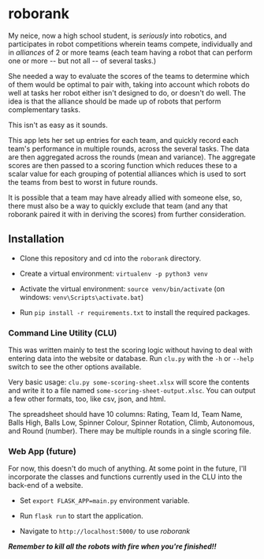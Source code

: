 # roborank
My neice, now a high school student,  is *seriously* into robotics, and participates in robot competitions wherein teams compete, individually and in *alliances*
of 2 or more teams (each team having a robot that can perform one or more -- but not all -- of several tasks.)  

She needed a way to evaluate the scores of the teams to determine which of them would be optimal to pair with, taking into account which robots do well at
tasks her robot either isn't designed to do, or doesn't do well. The idea is that the alliance should be made up of robots that perform complementary tasks.

This isn't as easy as it sounds.

This app lets her set up entries for each team, and quickly record each team's performance in multiple rounds, across the several tasks.  The 
data are then aggregated across the rounds (mean and variance).  The aggregate scores are then passed to a scoring function which reduces these to
a scalar value for each grouping of potential alliances which is used to sort the teams from best to worst in future rounds.

It is possible that a team may have already allied with someone else, so, there must also be a way to quickly exclude that team (and any that roborank
paired it with in deriving the scores) from further consideration.


## Installation

* Clone this repository and cd into the `roborank` directory.

* Create a virtual environment: `virtualenv -p python3 venv`

* Activate the virtual environment: `source venv/bin/activate`  (on windows: `venv\Scripts\activate.bat`)

* Run `pip install -r requirements.txt` to install the required packages.


### Command Line Utility (CLU)

This was written mainly to test the scoring logic without having to deal with entering data into 
the website or database.  Run `clu.py` with the `-h` or `--help` switch to see the other
options available.

Very basic usage:  `clu.py some-scoring-sheet.xlsx` will score the contents and write it to a file named 
`some-scoring-sheet-output.xlsc`.  You can output a few other formats, too, like csv, json, and html.

The spreadsheet should have 10 columns: Rating, Team Id, Team Name, Balls High, Balls Low, Spinner Colour, Spinner Rotation,
Climb, Autonomous, and Round (number).  There may be multiple rounds in a single scoring file.


### Web App (future)

For now, this doesn't do much of anything. At some point in the future, I'll incorporate the classes and functions
currently used in the CLU into the back-end of a website.

* Set `export FLASK_APP=main.py` environment variable.

* Run `flask run` to start the application.

* Navigate to `http://localhost:5000/` to use *roborank*


***Remember to kill all the robots with fire when you're finished!!***
